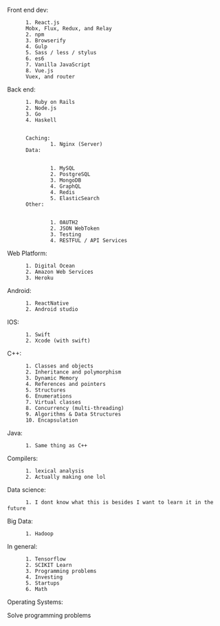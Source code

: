 Front end dev:


          1. React.js
          Mobx, Flux, Redux, and Relay
          2. npm
          3. Browserify
          4. Gulp
          5. Sass / less / stylus
          6. es6
          7. Vanilla JavaScript
          8. Vue.js
          Vuex, and router
          
Back end:


          1. Ruby on Rails
          2. Node.js
          3. Go
          4. Haskell
          
          
          Caching:
                  1. Nginx (Server)
          Data:
          
          
                  1. MySQL
                  2. PostgreSQL
                  3. MongoDB
                  4. GraphQL
                  4. Redis
                  5. ElasticSearch
          Other:
          
          
                  1. 0AUTH2
                  2. JSON WebToken
                  3. Testing
                  4. RESTFUL / API Services
Web Platform:


          1. Digital Ocean
          2. Amazon Web Services
          3. Heroku
Android:

          1. ReactNative
          2. Android studio
IOS:

          1. Swift
          2. Xcode (with swift)
C++:

          1. Classes and objects
          2. Inheritance and polymorphism
          3. Dynamic Memory 
          4. References and pointers
          5. Structures
          6. Enumerations
          7. Virtual classes
          8. Concurrency (multi-threading)
          9. Algorithms & Data Structures
          10. Encapsulation
Java:

          1. Same thing as C++
Compilers:

          1. lexical analysis
          2. Actually making one lol
Data science:

          1. I dont know what this is besides I want to learn it in the future
Big Data:

          1. Hadoop
        
In general:

          1. Tensorflow
          2. SCIKIT Learn
          3. Programming problems
          4. Investing
          5. Startups
          6. Math
Operating Systems:

Solve programming problems
